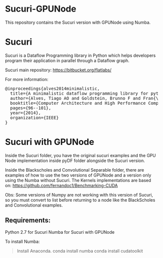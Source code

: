 # Sucuri-GPUNode
This repository contains the Sucuri version with GPUNode using Numba.


# Sucuri
Sucuri is a Dataflow Programming library in Python which helps developers program their application in parallel through a Dataflow graph.

Sucuri main repository: https://bitbucket.org/flatlabs/

For more information:<br/>
<pre>
@inproceedings{alves2014minimalistic,
  title={A minimalistic dataflow programming library for python},
  author={Alves, Tiago AO and Goldstein, Brunno F and Fran{\c{c}}a, Felipe MG and Marzulo, Leandro AJ},
  booktitle={Computer Architecture and High Performance Computing Workshop (SBAC-PADW), 2014 International Symposium on},
  pages={96--101},
  year={2014},
  organization={IEEE}
}
</pre>

# Sucuri with GPUNode
Inside the Sucuri folder, you have the original sucuri examples and the GPU Node implementation inside pyDF folder alongside the Sucuri version.

Inside the Blackscholes and Convolutional Separable folder, there are examples of how to use the two versions of GPUNode and a version only using the Numba without Sucuri. The Kernels implementations are based on: https://github.com/fernandoc1/Benchmarking-CUDA

Obs: Some versions of Numpy are not working with this version of Sucuri, so you must convert to list before returning to a node like the BlackScholes and Convolutional examples.

## Requirements:
Python 2.7 for Sucuri
Numba for Sucuri with GPUNode

To install Numba:
> Install Anaconda.
> conda install numba
> conda install cudatoolkit
